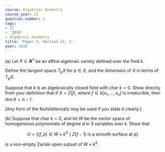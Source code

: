 ```yaml
---
course: Algebraic Geometry
course_year: II
question_number: 2
tags:
- II
- '2018'
- Algebraic Geometry
title: 'Paper 2, Section II, I '
year: 2018
---
```




(a) Let $X \subseteq \mathbf{A}^{n}$ be an affine algebraic variety defined over the field $k$.

Define the tangent space $T_{p} X$ for $p \in X$, and the dimension of $X$ in terms of $T_{p} X$.

Suppose that $k$ is an algebraically closed field with char $k>0$. Show directly from your definition that if $X=Z(f)$, where $f \in k\left[x_{1}, \ldots, x_{n}\right]$ is irreducible, then $\operatorname{dim} X=n-1$.

[Any form of the Nullstellensatz may be used if you state it clearly.]

(b) Suppose that char $k=0$, and let $W$ be the vector space of homogeneous polynomials of degree $d$ in 3 variables over $k$. Show that

$$U=\left\{(f, p) \in W \times k^{3} \mid Z(f-1) \text { is a smooth surface at } p\right\}$$

is a non-empty Zariski open subset of $W \times k^{3}$.